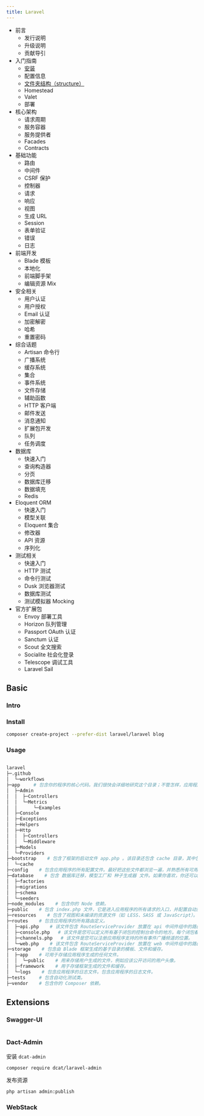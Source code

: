 ```yaml
---
title: Laravel
---
```


- 前言
  - 发行说明
  - 升级说明
  - 贡献导引
- 入门指南
  - [安装](./installation.md)
  - 配置信息
  - [文件夹结构（structure）](./structure.md)
  - Homestead
  - Valet
  - 部署
- 核心架构
  - 请求周期
  - 服务容器
  - 服务提供者
  - Facades
  - Contracts
- 基础功能
  - 路由
  - 中间件
  - CSRF 保护
  - 控制器
  - 请求
  - 响应
  - 视图
  - 生成 URL
  - Session
  - 表单验证
  - 错误
  - 日志
- 前端开发
  - Blade 模板
  - 本地化
  - 前端脚手架
  - 编辑资源 Mix
- 安全相关
  - 用户认证
  - 用户授权
  - Email 认证
  - 加密解密
  - 哈希
  - 重置密码
- 综合话题
  - Artisan 命令行
  - 广播系统
  - 缓存系统
  - 集合
  - 事件系统
  - 文件存储
  - 辅助函数
  - HTTP 客户端
  - 邮件发送
  - 消息通知
  - 扩展包开发
  - 队列
  - 任务调度
- 数据库
  - 快速入门
  - 查询构造器
  - 分页
  - 数据库迁移
  - 数据填充
  - Redis
- Eloquent ORM
  - 快速入门
  - 模型关联
  - Eloquent 集合
  - 修改器
  - API 资源
  - 序列化
- 测试相关
  - 快速入门
  - HTTP 测试
  - 命令行测试
  - Dusk 浏览器测试
  - 数据库测试
  - 测试模拟器 Mocking
- 官方扩展包
  - Envoy 部署工具
  - Horizon 队列管理
  - Passport OAuth 认证
  - Sanctum 认证
  - Scout 全文搜索
  - Socialite 社会化登录
  - Telescope 调试工具
  - Laravel Sail

## Basic

### Intro

### Install

```sh
composer create-project --prefer-dist laravel/laravel blog
```

### Usage

```sh

```

```sh
laravel
├─.github     
│  └─workflows
├─app     # 包含你的程序的核心代码。我们很快会详细地研究这个目录；不管怎样，应用程序中几乎所有的类都将位于此目录中。
│  ├─Admin
│  │  ├─Controllers
│  │  └─Metrics
│  │      └─Examples
│  ├─Console
│  ├─Exceptions    
│  ├─Helpers       
│  ├─Http
│  │  ├─Controllers
│  │  └─Middleware
│  ├─Models
│  └─Providers
├─bootstrap    # 包含了框架的启动文件 app.php 。该目录还包含 cache 目录，其中包含用于性能优化的框架生成的文件，例如路由和服务缓存文件。
│  └─cache
├─config    # 包含应用程序的所有配置文件。最好把这些文件都浏览一遍，并熟悉所有可用的选项。
├─database    # 包含 数据库迁移，模型工厂和 种子生成器 文件。如果你喜欢，你还可以把它作为 SQLite 数据库存放目录。
│  ├─factories
│  ├─migrations
│  ├─schema
│  └─seeders
├─node_modules    # 包含你的 Node 依赖。
├─public    # 包含 index.php 文件，它是进入应用程序的所有请求的入口，并配置自动加载。该目录还包含您的资源，如图像、JavaScript 脚本和 CSS 样式。
├─resources    # 包含了视图和未编译的资源文件（如 LESS、SASS 或 JavaScript）。此目录还包含你所有的语言文件。
├─routes    # 包含应用程序的所有路由定义。
│  ├─api.php    # 该文件包含 RouteServiceProvider 放置在 api 中间件组中的路由，后者提供速率限制。这些路由是无状态的，因此通过这些路由进入应用程序的请求将通过令牌进行身份验证，并且不能访问会话状态。
│  ├─console.php   # 该文件是您可以定义所有基于闭包的控制台命令的地方。每个闭包都绑定到一个命令实例，允许使用一种简单的方法与每个命令的进行 IO 交互。尽管这个文件没有定义 HTTP 路由，但是它定义了应用程序中基于控制台的入口点（路由）。
│  ├─channels.php   # 该文件是您可以注册应用程序支持的所有事件广播频道的位置。
│  └─web.php    # 该文件包含 RouteServiceProvider 放置在 web 中间件组中的路由，后者提供会话状态、CSRF 保护和 cookie 加密。如果您的应用程序不提供无状态的 RESTful API，那么您的所有路由都很可能在 web.php 文件。
├─storage    # 包含由 Blade 框架生成的基于目录的模板、文件和缓存。
│  ├─app    # 可用于存储应用程序生成的任何文件。
│  │  └─public    # 用来存储用户生成的文件，例如应该公开访问的用户头像。
│  ├─framework    # 用于存储框架生成的文件和缓存。
│  └─logs    # 包含应用程序的日志文件。包含应用程序的日志文件。
├─tests     # 包含自动化测试类。
├─vendor    # 包含你的 Composer 依赖。
```

## Extensions

### Swagger-UI

```sh

```

### Dact-Admin

安装 `dcat-admin`

```sh
composer require dcat/laravel-admin
```

发布资源

```sh
php artisan admin:publish
```

### WebStack

```sh

```
